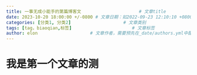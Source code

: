 ```yaml
---
title: 一事无成小能手的第篇博客文                      # 文章title
date: 2023-10-20 18:00:00 +/-0800 # 文章日期：如2022-09-23 12:10:10 +0800
categories: [分类1, 分类2]                    # 文章类别
tags: [tag，biaoqian,标签]                       # 文章标签
author: elon                    # 文章作者，需要预先在_date/authors.yml中配置
---
```


# 我是第一个文章的测